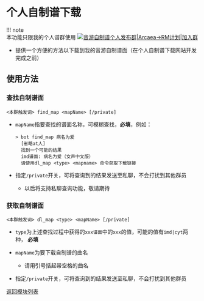 # 个人自制谱下载

!!! note   
	本功能只限我的个人谱群使用 <a target="_blank" href="//shang.qq.com/wpa/qunwpa?idkey=9b4f3231f6aaffcf5f9bd3e9ad074e297edbd0d9cc1f457b49c5a3a1e0919843"><img border="0" src="//pub.idqqimg.com/wpa/images/group.png" alt="音游自制谱个人发布群|Arcaea→RM计划|加入群" title="音游自制谱个人发布群|Arcaea→RM计划"></a>

* 提供一个方便的方法以下载到我的音游自制谱面（在个人自制谱下载网站开发完成之前）

## 使用方法
### 查找自制谱面
```text
<本群触发词> find_map <mapName> [/private]
```

* `mapName`指要查找的谱面名称，可模糊查找，**必填**，例如：
  ```text
  > bot find_map 病名为爱
    [省略at人]
    找到一个可能的结果
    imd谱面: 病名为爱（女声中文版）
    请使用dl_map <type> <mapname> 命令获取下载链接
  ```

* 指定`/private`开关，可将查询到的结果发送至私聊，不会打扰到其他群员
	- 以后将支持私聊查询功能，敬请期待

### 获取自制谱面

```text
<本群触发词> dl_map <type> <mapName> [/private]
```

* `type`为上述查找过程中获得的`xxx谱面`中的`xxx`的值，可能的值有`imd|cyt`两种， **必填**
* `mapName`为要下载自制谱的曲名
	- 请用引号括起带空格的曲名

* 指定`/private`开关，可将查询到的结果发送至私聊，不会打扰到其他群员

[返回模块列表](index.md)
